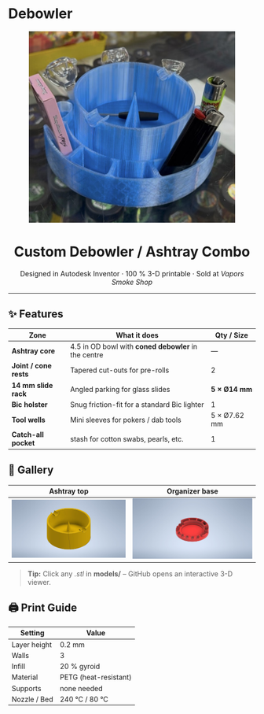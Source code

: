 # Debowler
<p align="center">
  <img src="images/LiveImage.jpeg" width="420" alt="Ashtray render">
</p>

<h1 align="center">Custom Debowler / Ashtray Combo</h1>
<p align="center">
  Designed in Autodesk Inventor · 100 % 3-D printable · Sold at <em>Vapors Smoke Shop</em>
</p>

---

## ✨ Features

| Zone                        | What it does                                        | Qty / Size            |
|-----------------------------|-----------------------------------------------------|-----------------------|
| **Ashtray core**           | 4.5 in OD bowl with **coned debowler** in the centre | —                     |
| **Joint / cone rests**     | Tapered cut-outs for pre-rolls                      | 2                     |
| **14 mm slide rack**       | Angled parking for glass slides                   | **5 × Ø14 mm**        |
| **Bic holster**            | Snug friction-fit for a standard Bic lighter        | 1                     |
| **Tool wells**             | Mini sleeves for pokers / dab tools                 | 5 × Ø7.62 mm             |
| **Catch-all pocket**       | stash for cotton swabs, pearls, etc.     | 1                     |

## 📸 Gallery
| Ashtray top | Organizer base |
|:--:|:--:|
| ![](images/Ashtraydebolwer.jpg) | ![](images/BaseDebowler_All-14s.jpg) |

> **Tip:** Click any *.stl* in **models/** – GitHub opens an interactive 3-D viewer.

## 🖨️ Print Guide

| Setting        | Value       |
|----------------|-------------|
| Layer height   | 0.2 mm      |
| Walls          | 3           |
| Infill         | 20 % gyroid |
| Material       | PETG (heat-resistant) |
| Supports       | none needed |
| Nozzle / Bed   | 240 °C / 80 °C |



